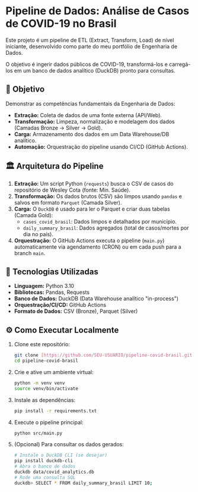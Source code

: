 # Pipeline de Dados: Análise de Casos de COVID-19 no Brasil

Este projeto é um pipeline de ETL (Extract, Transform, Load) de nível iniciante, 
desenvolvido como parte do meu portfólio de Engenharia de Dados. 

O objetivo é ingerir dados públicos de COVID-19, transformá-los e carregá-los 
em um banco de dados analítico (DuckDB) pronto para consultas.

## 🎯 Objetivo

Demonstrar as competências fundamentais da Engenharia de Dados:
- **Extração:** Coleta de dados de uma fonte externa (API/Web).
- **Transformação:** Limpeza, normalização e modelagem dos dados (Camadas Bronze -> Silver -> Gold).
- **Carga:** Armazenamento dos dados em um Data Warehouse/DB analítico.
- **Automação:** Orquestração do pipeline usando CI/CD (GitHub Actions).

## 🏛️ Arquitetura do Pipeline

1.  **Extração:** Um script Python (`requests`) busca o CSV de casos do repositório de Wesley Cota (fonte: Min. Saúde).
2.  **Transformação:** Os dados brutos (CSV) são limpos usando `pandas` e salvos em formato `Parquet` (Camada Silver).
3.  **Carga:** O `DuckDB` é usado para ler o Parquet e criar duas tabelas (Camada Gold):
    - `cases_covid_brasil`: Dados limpos e detalhados por município.
    - `daily_summary_brasil`: Dados agregados (total de casos/mortes por dia no país).
4.  **Orquestração:** O GitHub Actions executa o pipeline (`main.py`) automaticamente via agendamento (CRON) ou em cada push para a branch `main`.

## 🚀 Tecnologias Utilizadas

- **Linguagem:** Python 3.10
- **Bibliotecas:** Pandas, Requests
- **Banco de Dados:** DuckDB (Data Warehouse analítico "in-process")
- **Orquestração/CI/CD:** GitHub Actions
- **Formato de Dados:** CSV (Bronze), Parquet (Silver)

## ⚙️ Como Executar Localmente

1.  Clone este repositório:
    ```bash
    git clone [https://github.com/SEU-USUARIO/pipeline-covid-brasil.git](https://github.com/SEU-USUARIO/pipeline-covid-brasil.git)
    cd pipeline-covid-brasil
    ```

2.  Crie e ative um ambiente virtual:
    ```bash
    python -m venv venv
    source venv/bin/activate
    ```

3.  Instale as dependências:
    ```bash
    pip install -r requirements.txt
    ```

4.  Execute o pipeline principal:
    ```bash
    python src/main.py
    ```

5.  (Opcional) Para consultar os dados gerados:
    ```bash
    # Instale o DuckDB CLI (se desejar)
    pip install duckdb-cli
    # Abra o banco de dados
    duckdb data/covid_analytics.db
    # Rode uma consulta SQL
    duckdb> SELECT * FROM daily_summary_brasil LIMIT 10;
    ```